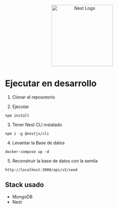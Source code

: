 <p align="center">
  <a href="http://nestjs.com/" target="blank"><img src="https://nestjs.com/img/logo-small.svg" width="200" alt="Nest Logo" /></a>
</p>

# Ejecutar en desarrollo

1. Clonar el reposotorio

2. Ejecutar
```
npm install
```

3. Tener Nest CLI instalado
```
npm i -g @nestjs/cli
```

4. Levantar la Base de datos
```
docker-compose up -d
```

5. Reconstruir la base de datos con la semila
```
http://localhost:3000/api/v2/seed
```

## Stack usado
* MongoDB
* Nest